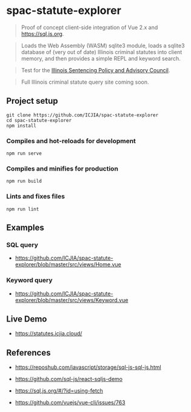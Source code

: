 # spac-statute-explorer

> Proof of concept client-side integration of Vue 2.x and https://sql.js.org.

> Loads the Web Assembly (WASM) sqlite3 module, loads a sqlite3 database of (very out of date) Illinois criminal statutes into client memory, and then provides a simple REPL and keyword search.

> Test for the [Illinois Sentencing Policy and Advisory Council](https://spac.illinois.gov/).

> Full Illinois criminal statute query site coming soon.

## Project setup

```
git clone https://github.com/ICJIA/spac-statute-explorer
cd spac-statute-explorer
npm install
```

### Compiles and hot-reloads for development

```
npm run serve
```

### Compiles and minifies for production

```
npm run build
```

### Lints and fixes files

```
npm run lint
```

## Examples

### SQL query

- https://github.com/ICJIA/spac-statute-explorer/blob/master/src/views/Home.vue

### Keyword query

- https://github.com/ICJIA/spac-statute-explorer/blob/master/src/views/Keyword.vue

## Live Demo

- https://statutes.icjia.cloud/

## References

- https://reposhub.com/javascript/storage/sql-js-sql-js.html

- https://github.com/sql-js/react-sqljs-demo

- https://sql.js.org/#/?id=using-fetch

- https://github.com/vuejs/vue-cli/issues/763
